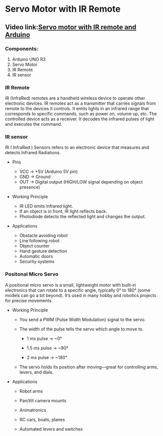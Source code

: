 # Servo Motor with IR Remote
## Video link:[Servo motor with IR remote and Arduino](https://www.youtube.com/watch?v=B6ad4jct64I&list=PLWqnlHhsmcI4eBDLBtaZs16XZq0WL1SlP&index=16)

### Components:
1. Arduino UNO R3
2. Servo Motor
3. IR Remote
4. IR sensor

### IR Remote
IR (InfraRed) remotes are a handheld wireless device to operate other electronic devices. IR remotes act as a transmitter that carries signals from remote to the devices it controls. It emits lights in an infrared range that corresponds to specific commands, such as power on, volume up, etc. The controlled device acts as a receiver. It decodes the infrared pulses of light and executes the command. 


### IR sensor

IR ( InfraRed ) Sensors refers to an electronic device that measures and detects Infrared Radiations.
- Pins
  - VCC → +5V (Arduino 5V pin)
  - GND → Ground
  - OUT → Digital output (HIGH/LOW signal depending on object presence)

 - Working Principle
   - IR LED emits infrared light.
   - If an object is in front, IR light reflects back.
   - Photodiode detects the reflected light and changes the output.

 - Applications
   -   Obstacle avoiding robot
   - Line following robot
   - Object counter
   - Hand gesture detection
   - Automatic doors
   - Security systems

### Positonal Micro Servo

A positional micro servo is a small, lightweight motor with built-in electronics that can rotate to a specific angle, typically 0° to 180° (some models can go a bit beyond). It’s used in many hobby and robotics projects for precise movements.

 - Working Principle
   - You send a PWM (Pulse Width Modulation) signal to the servo.
   - The width of the pulse tells the servo which angle to move to.

     - 1 ms pulse → ~0°

     - 1.5 ms pulse → ~90°

     - 2 ms pulse → ~180°

   - The servo holds its position after moving—great for controlling arms, levers, and dials.


 - Applications
   - Robot arms

   - Pan/tilt camera mounts

   - Animatronics

   - RC cars, boats, planes

   - Automated levers and switches
